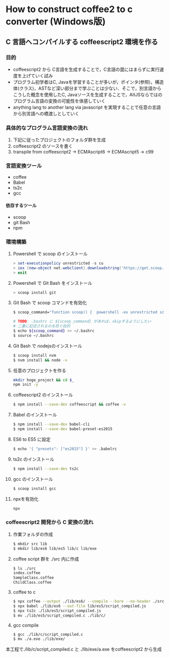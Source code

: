 # How to construct coffee2 to c converter (Windows版)


## C 言語へコンパイルする coffeescript2 環境を作る


### 目的
* coffeescript2 から C言語を生成することで，C言語の罠にはまらずに実行速度を上げていく試み
* プログラム初学者はC, Javaを学習することが多いが，ポインタ(参照)，構造体(クラス)，ASTなど深い部分まで学ぶことは少ない．そこで，別言語からこうした概念を使用したC, Javaソースを生成することで，AltJSならではのプログラム言語の変換の可能性を体感していく
* anything lang to another lang via javascript を実現することで任意の言語から別言語への橋渡しとしていく

### 具体的なプログラム言語変換の流れ

1. 下記に従ったプロジェクトのフォルダ群を生成
1. coffeescript2 のソースを書く
1. transpile from coffeescript2 -> ECMAscript6 -> ECMAscript5 -> c99

### 言語変換ツール

* coffee
* Babel
* ts2c
* gcc

#### 依存するツール
* scoop
* git Bash
* npm

### 環境構築

1. Powershell で scoop のインストール
    ```Powershell
    > set-executionpolicy unrestricted -s cu
    > iex (new-object net.webclient).downloadstring('https://get.scoop.sh')
    > exit
    ```

1. Powershell で Git Bash をインストール
    ```Powershell
    > scoop install git
    ```

1. Git Bash で scoop コマンドを有効化
    ```Bash
    $ scoop_command="function scoop() {  powershell -ex unrestricted scoop.ps1 \"\$@\" ;} && export -f scoop"

    # TODO: .bashrc に ${scoop_command} があれば，skipするようにしたい
    # 二重に記述されるのを防ぐ目的
    $ echo ${scoop_command} >> ~/.bashrc
    $ source ~/.bashrc
    ```

1. Git Bash で nodejsのインストール
    ```Bash
    $ scoop install nvm
    $ nvm install && node -v
    ```

1. 任意のプロジェクトを作る
    ```Bash
    mkdir hoge_project && cd $_
    npm init -y
    ```

1. coffeescript2 のインストール
    ```Bash
    $ npm install --save-dev coffeescript && coffee -v
    ```

1. Babel のインストール
    ```Bash
    $ npm install --save-dev babel-cli
    $ npm install --save-dev babel-preset-es2015
    ```

1. ES6 to ES5 に設定
    ```Bash
    $ echo '{ "presets": ["es2015"] }' >> .babelrc
    ```

1. ts2c のインストール
    ```Bash
    $ npm install --save-dev ts2c
    ```

1. gcc のインストール
    ```Bash
    $ scoop install gcc
    ```
1. npxを有効化
    ```Bash
    npx
    ```

### coffeescript2 開発から C 変換の流れ

1. 作業フォルダの作成
    ```Bash
    $ mkdir src lib
    $ mkdir lib/es6 lib/es5 lib/c lib/exe
    ```

1. coffee script 群を ./src 内に作成
    ```Bash
    $ ls ./src
    index.coffee
    SampleClass.coffee
    ChildClass.coffee
    ```

1. coffee to c
    ```Bash
    $ npx coffee --output ./lib/es6/ --compile --bare --no-header ./src
    $ npx babel ./lib/es6 --out-file lib/es5/script_compiled.js
    $ npx ts2c ./lib/es5/script_compiled.js
    $ mv ./lib/es5/script_compiled.c ./lib/c/
    ```

1. gcc compile
    ```Bash
    $ gcc ./lib/c/script_compiled.c
    $ mv ./a.exe ./lib/exe/
    ```

本工程で./lib/c/script_compiled.c と ./lib/exe/a.exe をcoffeescript2 から生成